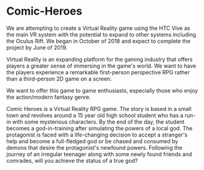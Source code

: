 # Comic-Heroes

We are attempting to create a Virtual Reality game using the HTC Vive as the main VR system with the potential to expand to other systems including the Oculus Rift. We began in October of 2018 and expect to complete the project by June of 2019.

Virtual Reality is an expanding platform for the gaming industry that offers players a greater sense of immersing in the game's world. We want to have the players experience a remarkable first-person perspective RPG rather than a third-person 2D game on a screen.

We want to offer this game to game enthusiasts, especially those who enjoy the action/modern fantasy genre. 

Comic Heroes is a Virtual Reality RPG game. The story is based in a small town and revolves around a 15 year old high school student who has a run-in with some mysterious characters. By the end of the day, the student becomes a god-in-training after simulating the powers of a local god. The protagonist is faced with a life-changing decision to accept a stranger's help and become a full-fledged god or be chased and consumed by demons that desire the protagonist's newfound powers. Following the journey of an irregular teenager along with some newly found friends and comrades, will you achieve the status of a true god?
